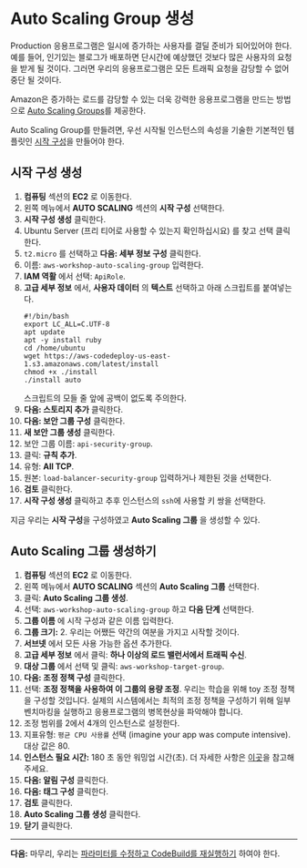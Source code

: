 # Auto Scaling Group 생성

Production 응용프로그램은 일시에 증가하는 사용자를 결딜 준비가 되어있어야 한다. 예를 들어, 인기있는 블로그가 배포하면 단시간에 예상했던 것보다 많은 사용자의 요청을 받게 될 것이다. 그러면 우리의 응용프로그램은 모든 트래픽 요청을 감당할 수 없어 중단 될 것이다.

Amazon은 증가하는 로드를 감당할 수 있는 더욱 강력한 응용프로그램을 만드는 방법으로 [Auto Scaling Groups](https://docs.aws.amazon.com/autoscaling/latest/userguide/AutoScalingGroup.html)를 제공한다.

Auto Scaling Group를 만들려면, 우선 시작될 인스턴스의 속성을 기술한 기본적인 템플릿인 [시작 구성](http://docs.aws.amazon.com/autoscaling/latest/userguide/LaunchConfiguration.html)을 만들어야 한다.

## 시작 구성 생성
1. **컴퓨팅** 섹션의 **EC2** 로 이동한다.
2. 왼쪽 메뉴에서 **AUTO SCALING** 섹션의 **시작 구성** 선택한다.
3. **시작 구성 생성** 클릭한다.
4. Ubuntu Server (프리 티어로 사용할 수 있는지 확인하십시요) 를 찾고 선택 클릭한다.
5. `t2.micro` 를 선택하고 **다음: 세부 정보 구성** 클릭한다.
6. 이름: `aws-workshop-auto-scaling-group` 입력한다.
7. **IAM 역활** 에서 선택: `ApiRole`.
8. **고급 세부 정보** 에서, **사용자 데이터** 의 **텍스트** 선택하고 아래 스크립트를 붙여넣는다.
    ```
    #!/bin/bash
    export LC_ALL=C.UTF-8
    apt update
    apt -y install ruby
    cd /home/ubuntu
    wget https://aws-codedeploy-us-east-1.s3.amazonaws.com/latest/install
    chmod +x ./install
    ./install auto
    ```
    스크립트의 모들 줄 앞에 공백이 없도록 주의한다.
9. **다음: 스토리지 추가** 클릭한다.
10. **다음: 보안 그룹 구성** 클릭한다.
11. **새 보안 그룹 생성** 클릭한다.
12. 보안 그룹 이름: `api-security-group`.
13. 클릭: **규칙 추가**.
14. 유형: **All TCP**.
15. 원본: `load-balancer-security-group` 입력하거나 제한된 것을 선택한다.
16. **검토** 클릭한다.
17. **시작 구성 생성** 클릭하고 추후 인스턴스의 `ssh`에 사용할 키 쌍을 선택한다.

지금 우리는 **시작 구성**을 구성하였고 **Auto Scaling 그룹** 을 생성할 수 있다.

## Auto Scaling 그룹 생성하기
1. **컴퓨팅** 섹션의 **EC2** 로 이동한다.
2. 왼쪽 메뉴에서 **AUTO SCALING** 섹션의 **Auto Scaling 그룹** 선택한다.
3. 클릭: **Auto Scaling 그룹 생성**.
4. 선택: `aws-workshop-auto-scaling-group` 하고 **다음 단계** 선택한다.
5. **그룹 이름** 에 시작 구성과 같은 이름 입력한다.
6. **그룹 크기:** 2. 우리는 어쨌든 약간의 여분을 가지고 시작할 것이다.
7. **서브넷** 에서 모든 사용 가능한 옵션 추가한다.
8. **고급 세부 정보** 에서 클릭: **하나 이상의 로드 밸런서에서 트래픽 수신**.
9. **대상 그룹** 에서 선택 및 클릭: `aws-workshop-target-group`.
10. **다음: 조정 정책 구성** 클릭한다.
11. 선택: **조정 정책을 사용하여 이 그룹의 용량 조정**. 우리는 학습을 위해 toy 조정 정책을 구성할 것입니다. 실제의 시스템에서는 최적의 조정 정책을 구성하기 위해 일부 벤치마킹을 실행하고 응용프로그램의 병목현상을 파악해야 합니다.
12. 조정 범위를 2에서 4개의 인스턴스로 설정한다.
13. 지표유형: `평균 CPU 사용률` 선택 (imagine your app was compute intensive). 대상 값은 80.
14. **인스턴스 필요 시간:** 180 초 동안 워밍업 시간(초). 더 자세한 사항은 [이곳](https://docs.aws.amazon.com/autoscaling/latest/userguide/as-scaling-simple-step.html#as-step-scaling-warmup)을 참고해 주세요.
15. **다음: 알림 구성** 클릭한다.
16. **다음: 태그 구성** 클릭한다.
17. **검토** 클릭한다.
18. **Auto Scaling 그룹 생성** 클릭한다.
19. **닫기** 클릭한다.
---
**다음:** 마무리, 우리는 [파라미터를 수정하고 CodeBuild를 재실행하기](/workshop/elb-auto-scaling-group/03-finishing-up.md) 하여야 한다.
